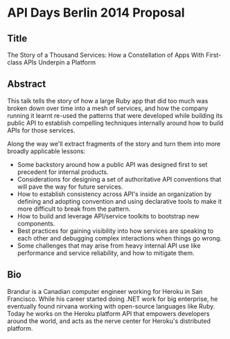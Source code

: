 # API Days Berlin 2014 Proposal

## Title

The Story of a Thousand Services: How a Constellation of Apps With First-class APIs Underpin a Platform

## Abstract

This talk tells the story of how a large Ruby app that did too much was broken down over time into a mesh of services, and how the company running it learnt re-used the patterns that were developed while building its public API to establish compelling techniques internally around how to build APIs for those services.

Along the way we'll extract fragments of the story and turn them into more broadly applicable lessons:

* Some backstory around how a public API was designed first to set precedent for internal products.
* Considerations for designing a set of authoritative API conventions that will pave the way for future services.
* How to establish consistency across API's inside an organization by defining and adopting convention and using declarative tools to make it more difficult to break from the pattern.
* How to build and leverage API/service toolkits to bootstrap new components.
* Best practices for gaining visibility into how services are speaking to each other and debugging complex interactions when things go wrong.
* Some challenges that may arise from heavy internal API use like performance and service reliability, and how to mitigate them.

## Bio

Brandur is a Canadian computer engineer working for Heroku in San Francisco. While his career started doing .NET work for big enterprise, he eventually found nirvana working with open-source languages like Ruby. Today he works on the Heroku platform API that empowers developers around the world, and acts as the nerve center for Heroku's distributed platform.
